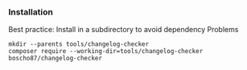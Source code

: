 
### Installation

Best practice: Install in a subdirectory to avoid dependency Problems

```shell
mkdir --parents tools/changelog-checker
composer require --working-dir=tools/changelog-checker boscho87/changelog-checker
```
